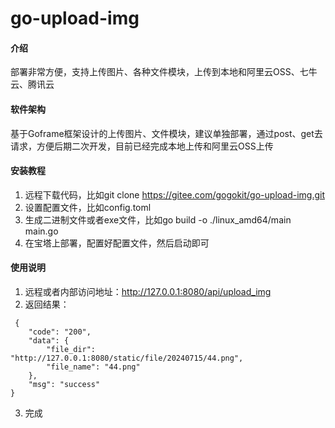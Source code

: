# go-upload-img

#### 介绍
部署非常方便，支持上传图片、各种文件模块，上传到本地和阿里云OSS、七牛云、腾讯云

#### 软件架构
基于Goframe框架设计的上传图片、文件模块，建议单独部署，通过post、get去请求，方便后期二次开发，目前已经完成本地上传和阿里云OSS上传


#### 安装教程

1.  远程下载代码，比如git clone https://gitee.com/gogokit/go-upload-img.git
2.  设置配置文件，比如config.toml
3.  生成二进制文件或者exe文件，比如go build -o ./linux_amd64/main main.go
4.  在宝塔上部署，配置好配置文件，然后启动即可

#### 使用说明

1.  远程或者内部访问地址：http://127.0.0.1:8080/api/upload_img
2.  返回结果：
```
 {
    "code": "200",
    "data": {
        "file_dir": "http://127.0.0.1:8080/static/file/20240715/44.png",
        "file_name": "44.png"
    },
    "msg": "success"
}
```
3.  完成
